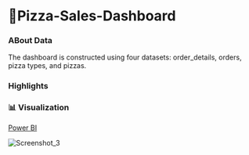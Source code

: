 # 🍕Pizza-Sales-Dashboard

### ABout Data
The dashboard is constructed using four datasets: order_details, orders, pizza types, and pizzas.

### Highlights


### 📊 Visualization

[Power BI](Link)

![Screenshot_3](https://github.com/Chuntim0303/Portfolio/assets/126696701/5f40332c-a75e-43e0-b132-e91113f081cc)
